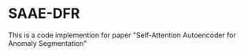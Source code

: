 # SAAE-DFR
This is a code implemention for paper "Self-Attention Autoencoder for Anomaly Segmentation"

